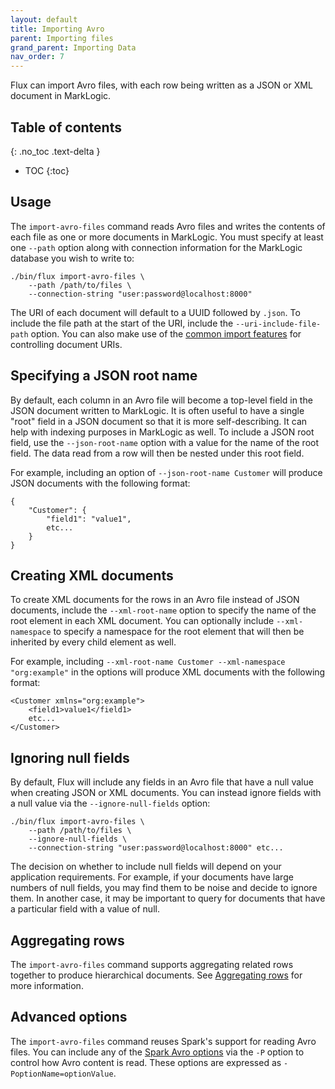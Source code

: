 ```yaml
---
layout: default
title: Importing Avro
parent: Importing files
grand_parent: Importing Data
nav_order: 7
---
```


Flux can import Avro files, with each row being written as a JSON or XML document in MarkLogic.

## Table of contents
{: .no_toc .text-delta }

- TOC
{:toc}

## Usage

The `import-avro-files` command reads Avro files and writes the contents of each file as one or more
documents in MarkLogic. You must specify at least one `--path` option along with connection information for the
MarkLogic database you wish to write to:

```
./bin/flux import-avro-files \
    --path /path/to/files \
    --connection-string "user:password@localhost:8000"
```

The URI of each document will default to a UUID followed by `.json`. To include the file path at the start of the URI,
include the `--uri-include-file-path` option. You can also make use of the
[common import features](../common-import-features.md) for controlling document URIs.

## Specifying a JSON root name

By default, each column in an Avro file will become a top-level field in the JSON document written to
MarkLogic. It is often useful to have a single "root" field in a JSON document so that it is more self-describing. It
can help with indexing purposes in MarkLogic as well. To include a JSON root field, use the `--json-root-name` option with
a value for the name of the root field. The data read from a row will then be nested under this root field.

For example, including an option of `--json-root-name Customer` will produce JSON documents with the following format:

```
{
    "Customer": {
        "field1": "value1",
        etc...
    }
}
```

## Creating XML documents

To create XML documents for the rows in an Avro file instead of JSON documents, include the `--xml-root-name`
option to specify the name of the root element in each XML document. You can optionally include `--xml-namespace` to
specify a namespace for the root element that will then be inherited by every child element as well.

For example, including `--xml-root-name Customer --xml-namespace "org:example"` in the options will produce XML
documents with the following format:

```
<Customer xmlns="org:example">
    <field1>value1</field1>
    etc...
</Customer>
```

## Ignoring null fields

By default, Flux will include any fields in an Avro file that have a null value 
when creating JSON or XML documents. You can instead ignore fields with a null value
via the `--ignore-null-fields` option:

```
./bin/flux import-avro-files \
    --path /path/to/files \
    --ignore-null-fields \
    --connection-string "user:password@localhost:8000" etc...
```

The decision on whether to include null fields will depend on your application requirements. For example, if your
documents have large numbers of null fields, you may find them to be noise and decide to ignore them. In another case,
it may be important to query for documents that have a particular field with a value of null.

## Aggregating rows

The `import-avro-files` command supports aggregating related rows together to produce hierarchical documents. See
[Aggregating rows](../aggregating-rows.md) for more information.

## Advanced options

The `import-avro-files` command reuses Spark's support for reading Avro files. You can include any of
the [Spark Avro options](https://spark.apache.org/docs/latest/sql-data-sources-avro.html) via the `-P` option
to control how Avro content is read. These options are expressed as `-PoptionName=optionValue`.
